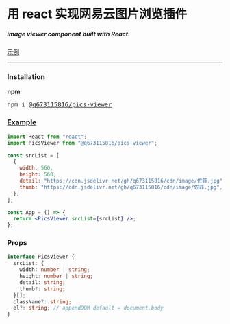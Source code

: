 # 用 react 实现网易云图片浏览插件

##### image viewer component built with React.

[示例](https://neteasecloudmusic.fun/user/46636813/dynamic)

---

### Installation

**npm**

<pre>npm i <a href="https://www.npmjs.com/package/@q673115816/pics-viewer">@q673115816/pics-viewer</a></pre>

### [Example](https://codesandbox.io/s/pics-viewer-demo-bv1ynq)

```jsx
import React from "react";
import PicsViewer from "@q673115816/pics-viewer";

const srcList = [
  {
    width: 560,
    height: 560,
    detail: "https://cdn.jsdelivr.net/gh/q673115816/cdn/image/佐菲.jpg",
    thumb: "https://cdn.jsdelivr.net/gh/q673115816/cdn/image/佐菲.jpg",
  },
];

const App = () => {
  return <PicsViewer srcList={srcList} />;
};
```

### Props

```typescript
interface PicsViewer {
  srcList: {
    width: number | string;
    height: number | string;
    detail: string;
    thumb?: string;
  }[];
  className?: string;
  el?: string; // appendDOM default = document.body
}
```
